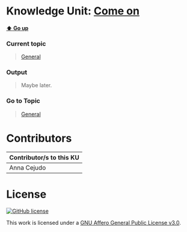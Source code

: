 # Knowledge Unit: [Come on](../../knowledge_units/general/come-on.md)

#### [:arrow_up: Go up](../../topics/general.md)
### Current topic
> [General](../../topics/general.md)
### Output
> Maybe later.
### Go to Topic
> [General](../../topics/general.md)


# Contributors

| Contributor/s to this KU |
| - | 
| Anna Cejudo |

# License
[![GitHub license](https://img.shields.io/github/license/inbrainz/cerebro)](https://github.com/inbrainz/cerebro/blob/master/LICENSE)

This work is licensed under a [GNU Affero General Public License v3.0](https://www.gnu.org/licenses/agpl-3.0.txt).